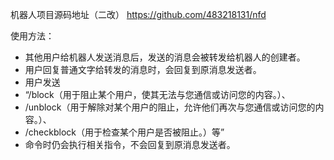 机器人项目源码地址（二改） https://github.com/483218131/nfd

使用方法：

- 其他用户给机器人发送消息后，发送的消息会被转发给机器人的创建者。
- 用户回复普通文字给转发的消息时，会回复到原消息发送者。
- 用户发送
- “/block（用于阻止某个用户，使其无法与您通信或访问您的内容。）、
- /unblock（用于解除对某个用户的阻止，允许他们再次与您通信或访问您的内容。）、
- /checkblock（用于检查某个用户是否被阻止。）等”
- 命令时仍会执行相关指令，不会回复到原消息发送者。
